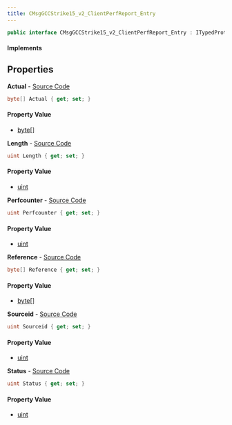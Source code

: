 ```yaml
---
title: CMsgGCCStrike15_v2_ClientPerfReport_Entry
---
```


```csharp
public interface CMsgGCCStrike15_v2_ClientPerfReport_Entry : ITypedProtobuf<CMsgGCCStrike15_v2_ClientPerfReport_Entry>, INativeHandle
```

#### Implements

## Properties

**Actual** - [Source Code](https://github.com/swiftly-solution/swiftlys2/blob/main/managed/src/SwiftlyS2.Generated/Protobufs/Interfaces/CMsgGCCStrike15_v2_ClientPerfReport_Entry.cs#L22)

```csharp
byte[] Actual { get; set; }
```

#### Property Value

- [byte](https://learn.microsoft.com/dotnet/api/system.byte)[]

**Length** - [Source Code](https://github.com/swiftly-solution/swiftlys2/blob/main/managed/src/SwiftlyS2.Generated/Protobufs/Interfaces/CMsgGCCStrike15_v2_ClientPerfReport_Entry.cs#L16)

```csharp
uint Length { get; set; }
```

#### Property Value

- [uint](https://learn.microsoft.com/dotnet/api/system.uint32)

**Perfcounter** - [Source Code](https://github.com/swiftly-solution/swiftlys2/blob/main/managed/src/SwiftlyS2.Generated/Protobufs/Interfaces/CMsgGCCStrike15_v2_ClientPerfReport_Entry.cs#L13)

```csharp
uint Perfcounter { get; set; }
```

#### Property Value

- [uint](https://learn.microsoft.com/dotnet/api/system.uint32)

**Reference** - [Source Code](https://github.com/swiftly-solution/swiftlys2/blob/main/managed/src/SwiftlyS2.Generated/Protobufs/Interfaces/CMsgGCCStrike15_v2_ClientPerfReport_Entry.cs#L19)

```csharp
byte[] Reference { get; set; }
```

#### Property Value

- [byte](https://learn.microsoft.com/dotnet/api/system.byte)[]

**Sourceid** - [Source Code](https://github.com/swiftly-solution/swiftlys2/blob/main/managed/src/SwiftlyS2.Generated/Protobufs/Interfaces/CMsgGCCStrike15_v2_ClientPerfReport_Entry.cs#L25)

```csharp
uint Sourceid { get; set; }
```

#### Property Value

- [uint](https://learn.microsoft.com/dotnet/api/system.uint32)

**Status** - [Source Code](https://github.com/swiftly-solution/swiftlys2/blob/main/managed/src/SwiftlyS2.Generated/Protobufs/Interfaces/CMsgGCCStrike15_v2_ClientPerfReport_Entry.cs#L28)

```csharp
uint Status { get; set; }
```

#### Property Value

- [uint](https://learn.microsoft.com/dotnet/api/system.uint32)

